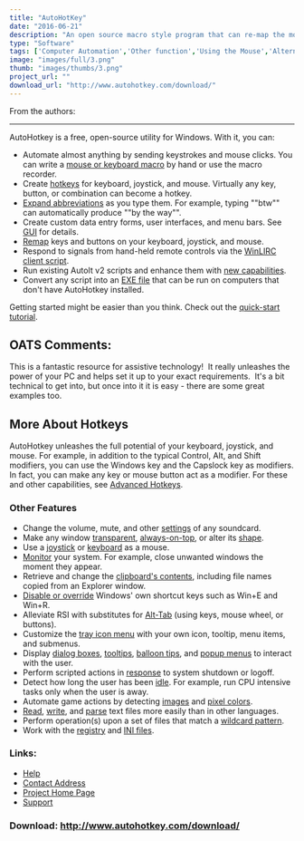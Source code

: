 ```yaml
---
title: "AutoHotKey"
date: "2016-06-21"
description: "An open source macro style program that can re-map the mouse, keyboard and joystick functions as well as automate pretty much anything!"
type: "Software"
tags: ['Computer Automation','Other function','Using the Mouse','Alternative Access','Other need' ]
image: "images/full/3.png"
thumb: "images/thumbs/3.png"
project_url: ""
download_url: "http://www.autohotkey.com/download/"
---
```

From the authors:  

--------------------

AutoHotkey is a free, open-source utility for Windows. With it, you can:

- Automate almost anything by sending keystrokes and mouse clicks. You can write a <a href="">mouse or keyboard macro</a> by hand or use the macro recorder.
- Create <a href="">hotkeys</a> for keyboard, joystick, and mouse. Virtually any key, button, or combination can become a hotkey.
- <a href="">Expand abbreviations</a> as you type them. For example, typing ""btw"" can automatically produce ""by the way"".
- Create custom data entry forms, user interfaces, and menu bars. See <a href="">GUI</a> for details.
- <a href="">Remap</a> keys and buttons on your keyboard, joystick, and mouse.
- Respond to signals from hand-held remote controls via the <a href="">WinLIRC client script</a>.
- Run existing AutoIt v2 scripts and enhance them with <a href="">new capabilities</a>.
- Convert any script into an <a href="">EXE file</a> that can be run on computers that don't have AutoHotkey installed.

Getting started might be easier than you think. Check out the <a href="">quick-start tutorial</a>.

OATS Comments:
--------------

This is a fantastic resource for assistive technology!  It really unleashes the power of your PC and helps set it up to your exact requirements.  It's a bit technical to get into, but once into it it is easy - there are some great examples too.

More About Hotkeys
------------------

AutoHotkey unleashes the full potential of your keyboard, joystick, and mouse. For example, in addition to the typical Control, Alt, and Shift modifiers, you can use the Windows key and the Capslock key as modifiers. In fact, you can make any key or mouse button act as a modifier. For these and other capabilities, see <a href="">Advanced Hotkeys</a>.

### Other Features

- Change the volume, mute, and other <a href="">settings</a> of any soundcard.
- Make any window <a href="">transparent</a>, <a href="">always-on-top</a>, or alter its <a href="">shape</a>.
- Use a <a href="">joystick</a> or <a href="">keyboard</a> as a mouse.
- <a href="">Monitor</a> your system. For example, close unwanted windows the moment they appear.
- Retrieve and change the <a href="">clipboard's contents</a>, including file names copied from an Explorer window.
- <a href="">Disable or override</a> Windows' own shortcut keys such as Win+E and Win+R.
- Alleviate RSI with substitutes for <a href="">Alt-Tab</a> (using keys, mouse wheel, or buttons).
- Customize the <a href="">tray icon menu</a> with your own icon, tooltip, menu items, and submenus.
- Display <a href="">dialog boxes</a>, <a href="">tooltips</a>, <a href="">balloon tips</a>, and <a href="">popup menus</a> to interact with the user.
- Perform scripted actions in <a href="">response</a> to system shutdown or logoff.
- Detect how long the user has been <a href="">idle</a>. For example, run CPU intensive tasks only when the user is away.
- Automate game actions by detecting <a href="">images</a> and <a href="">pixel colors</a>.
- <a href="">Read</a>, <a href="">write</a>, and <a href="">parse</a> text files more easily than in other languages.
- Perform operation(s) upon a set of files that match a <a href="">wildcard pattern</a>.
- Work with the <a href="">registry</a> and <a href="">INI files</a>.

### Links:
- <a href="http://www.autohotkey.com/docs/">Help</a>
- <a href="mailto:support@autohotkey.com">Contact Address</a>
- <a href="http://www.autohotkey.com/">Project Home Page</a>
- <a href="http://www.autohotkey.com/forum/">Support</a>

### Download: http://www.autohotkey.com/download/ 